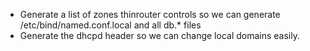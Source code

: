 * Generate a list of zones thinrouter controls so we can generate /etc/bind/named.conf.local and all db.* files
* Generate the dhcpd header so we can change local domains easily.
